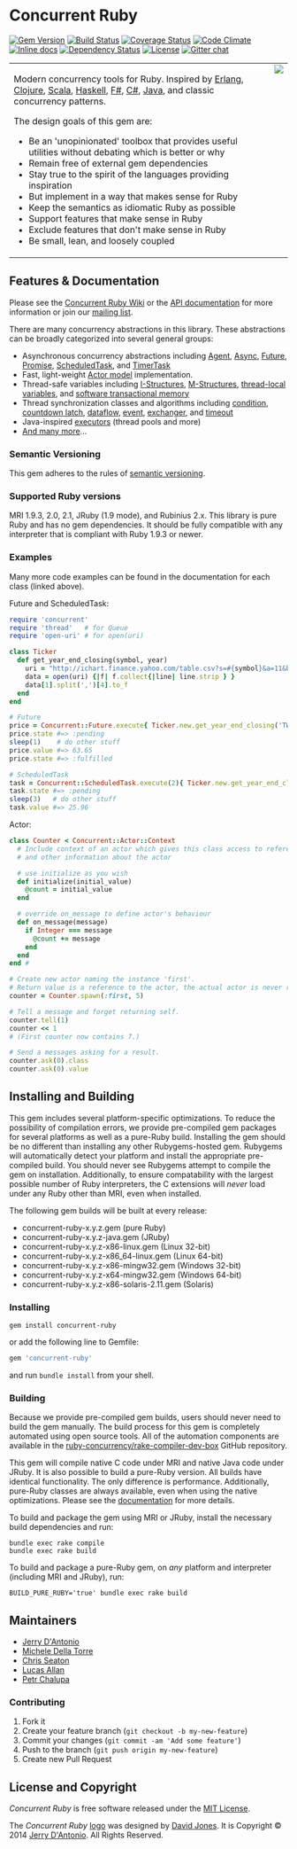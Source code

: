 # Concurrent Ruby
[![Gem Version](https://badge.fury.io/rb/concurrent-ruby.svg)](http://badge.fury.io/rb/concurrent-ruby) [![Build Status](https://travis-ci.org/ruby-concurrency/concurrent-ruby.svg?branch=master)](https://travis-ci.org/ruby-concurrency/concurrent-ruby) [![Coverage Status](https://img.shields.io/coveralls/ruby-concurrency/concurrent-ruby/master.svg)](https://coveralls.io/r/ruby-concurrency/concurrent-ruby) [![Code Climate](https://codeclimate.com/github/ruby-concurrency/concurrent-ruby.svg)](https://codeclimate.com/github/ruby-concurrency/concurrent-ruby) [![Inline docs](http://inch-ci.org/github/ruby-concurrency/concurrent-ruby.svg)](http://inch-ci.org/github/ruby-concurrency/concurrent-ruby) [![Dependency Status](https://gemnasium.com/ruby-concurrency/concurrent-ruby.svg)](https://gemnasium.com/ruby-concurrency/concurrent-ruby) [![License](https://img.shields.io/badge/license-MIT-green.svg)](http://opensource.org/licenses/MIT) [![Gitter chat](http://img.shields.io/badge/gitter-join%20chat%20%E2%86%92-brightgreen.svg)](https://gitter.im/ruby-concurrency/concurrent-ruby)

<table>
  <tr>
    <td align="left" valign="top">
      <p>
        Modern concurrency tools for Ruby. Inspired by
        <a href="http://www.erlang.org/doc/reference_manual/processes.html">Erlang</a>,
        <a href="http://clojure.org/concurrent_programming">Clojure</a>,
        <a href="http://akka.io/">Scala</a>,
        <a href="http://www.haskell.org/haskellwiki/Applications_and_libraries/Concurrency_and_parallelism#Concurrent_Haskell">Haskell</a>,
        <a href="http://blogs.msdn.com/b/dsyme/archive/2010/02/15/async-and-parallel-design-patterns-in-f-part-3-agents.aspx">F#</a>,
        <a href="http://msdn.microsoft.com/en-us/library/vstudio/hh191443.aspx">C#</a>,
        <a href="http://docs.oracle.com/javase/7/docs/api/java/util/concurrent/package-summary.html">Java</a>,
        and classic concurrency patterns.
      </p>
      <p>
        The design goals of this gem are:
        <ul>
          <li>Be an 'unopinionated' toolbox that provides useful utilities without debating which is better or why</li>
          <li>Remain free of external gem dependencies</li>
          <li>Stay true to the spirit of the languages providing inspiration</li>
          <li>But implement in a way that makes sense for Ruby</li>
          <li>Keep the semantics as idiomatic Ruby as possible</li>
          <li>Support features that make sense in Ruby</li>
          <li>Exclude features that don't make sense in Ruby</li>
          <li>Be small, lean, and loosely coupled</li>
        </ul>
      </p>
    </td>
    <td align="right" valign="top">
      <img src="https://raw.githubusercontent.com/wiki/ruby-concurrency/concurrent-ruby/logo/concurrent-ruby-logo-300x300.png"/>
    </td>
  </tr>
</table>

## Features & Documentation

Please see the [Concurrent Ruby Wiki](https://github.com/ruby-concurrency/concurrent-ruby/wiki)
or the [API documentation](http://ruby-concurrency.github.io/concurrent-ruby/frames.html)
for more information or join our [mailing list](http://groups.google.com/group/concurrent-ruby).

There are many concurrency abstractions in this library. These abstractions can be broadly categorized
into several general groups:

* Asynchronous concurrency abstractions including
  [Agent](http://ruby-concurrency.github.io/concurrent-ruby/Concurrent/Agent.html),
  [Async](http://ruby-concurrency.github.io/concurrent-ruby/Concurrent/Async.html),
  [Future](http://ruby-concurrency.github.io/concurrent-ruby/Concurrent/Future.html),
  [Promise](http://ruby-concurrency.github.io/concurrent-ruby/Concurrent/Promise.html),
  [ScheduledTask](http://ruby-concurrency.github.io/concurrent-ruby/Concurrent/ScheduledTask.html),
  and [TimerTask](http://ruby-concurrency.github.io/concurrent-ruby/Concurrent/TimerTask.html) 
* Fast, light-weight [Actor model](http://ruby-concurrency.github.io/concurrent-ruby/Concurrent/Actor.html) implementation. 
* Thread-safe variables including
  [I-Structures](http://ruby-concurrency.github.io/concurrent-ruby/Concurrent/IVar.html),
  [M-Structures](http://ruby-concurrency.github.io/concurrent-ruby/Concurrent/MVar.html),
  [thread-local variables](http://ruby-concurrency.github.io/concurrent-ruby/Concurrent/ThreadLocalVar.html),
  and [software transactional memory](https://github.com/ruby-concurrency/concurrent-ruby/wiki/TVar-(STM))
* Thread synchronization classes and algorithms including
  [condition](http://ruby-concurrency.github.io/concurrent-ruby/Concurrent/Condition.html),
  [countdown latch](http://ruby-concurrency.github.io/concurrent-ruby/Concurrent/CountDownLatch.html),
  [dataflow](https://github.com/ruby-concurrency/concurrent-ruby/wiki/Dataflow), 
  [event](http://ruby-concurrency.github.io/concurrent-ruby/Concurrent/Event.html),
  [exchanger](http://ruby-concurrency.github.io/concurrent-ruby/Concurrent/Exchanger.html),
  and [timeout](http://ruby-concurrency.github.io/concurrent-ruby/Concurrent.html#timeout-class_method)
* Java-inspired [executors](https://github.com/ruby-concurrency/concurrent-ruby/wiki/Thread%20Pools) (thread pools and more)
* [And many more](http://ruby-concurrency.github.io/concurrent-ruby/index.html)...

### Semantic Versioning

This gem adheres to the rules of [semantic versioning](http://semver.org/).

### Supported Ruby versions

MRI 1.9.3, 2.0, 2.1, JRuby (1.9 mode), and Rubinius 2.x.
This library is pure Ruby and has no gem dependencies.
It should be fully compatible with any interpreter that is compliant with Ruby 1.9.3 or newer.

### Examples

Many more code examples can be found in the documentation for each class (linked above).

Future and ScheduledTask:

```ruby    
require 'concurrent'
require 'thread'   # for Queue
require 'open-uri' # for open(uri)

class Ticker
  def get_year_end_closing(symbol, year)
    uri = "http://ichart.finance.yahoo.com/table.csv?s=#{symbol}&a=11&b=01&c=#{year}&d=11&e=31&f=#{year}&g=m"
    data = open(uri) {|f| f.collect{|line| line.strip } }
    data[1].split(',')[4].to_f
  end
end

# Future
price = Concurrent::Future.execute{ Ticker.new.get_year_end_closing('TWTR', 2013) }
price.state #=> :pending
sleep(1)    # do other stuff
price.value #=> 63.65
price.state #=> :fulfilled

# ScheduledTask
task = Concurrent::ScheduledTask.execute(2){ Ticker.new.get_year_end_closing('INTC', 2013) }
task.state #=> :pending
sleep(3)   # do other stuff
task.value #=> 25.96
```

Actor:

```ruby
class Counter < Concurrent::Actor::Context
  # Include context of an actor which gives this class access to reference
  # and other information about the actor

  # use initialize as you wish
  def initialize(initial_value)
    @count = initial_value
  end

  # override on_message to define actor's behaviour
  def on_message(message)
    if Integer === message
      @count += message
    end
  end
end #

# Create new actor naming the instance 'first'.
# Return value is a reference to the actor, the actual actor is never returned.
counter = Counter.spawn(:first, 5)

# Tell a message and forget returning self.
counter.tell(1)
counter << 1
# (First counter now contains 7.)

# Send a messages asking for a result.
counter.ask(0).class
counter.ask(0).value
```

## Installing and Building

This gem includes several platform-specific optimizations. To reduce the possibility of
compilation errors, we provide pre-compiled gem packages for several platforms as well
as a pure-Ruby build. Installing the gem should be no different than installing any other
Rubygems-hosted gem. Rubygems will automatically detect your platform and install the
appropriate pre-compiled build. You should never see Rubygems attempt to compile the gem
on installation. Additionally, to ensure compatability with the largest possible number
of Ruby interpreters, the C extensions will *never* load under any Ruby other than MRI,
even when installed.

The following gem builds will be built at every release:

* concurrent-ruby-x.y.z.gem (pure Ruby)
* concurrent-ruby-x.y.z-java.gem (JRuby)
* concurrent-ruby-x.y.z-x86-linux.gem (Linux 32-bit)
* concurrent-ruby-x.y.z-x86_64-linux.gem (Linux 64-bit)
* concurrent-ruby-x.y.z-x86-mingw32.gem (Windows 32-bit)
* concurrent-ruby-x.y.z-x64-mingw32.gem (Windows 64-bit)
* concurrent-ruby-x.y.z-x86-solaris-2.11.gem (Solaris)

### Installing

```shell
gem install concurrent-ruby
```

or add the following line to Gemfile:

```ruby
gem 'concurrent-ruby'
```

and run `bundle install` from your shell.

### Building

Because we provide pre-compiled gem builds, users should never need to build the gem manually.
The build process for this gem is completely automated using open source tools. All of
the automation components are available in the [ruby-concurrency/rake-compiler-dev-box](https://github.com/ruby-concurrency/rake-compiler-dev-box)
GitHub repository.

This gem will compile native C code under MRI and native Java code under JRuby. It is
also possible to build a pure-Ruby version. All builds have identical functionality.
The only difference is performance. Additionally, pure-Ruby classes are always available,
even when using the native optimizations. Please see the [documentation](http://ruby-concurrency.github.io/concurrent-ruby/)
for more details.

To build and package the gem using MRI or JRuby, install the necessary build dependencies and run:

```shell
bundle exec rake compile
bundle exec rake build
```

To build and package a pure-Ruby gem, on *any* platform and interpreter
(including MRI and JRuby), run:

```shell
BUILD_PURE_RUBY='true' bundle exec rake build
```

## Maintainers

* [Jerry D'Antonio](https://github.com/jdantonio)
* [Michele Della Torre](https://github.com/mighe)
* [Chris Seaton](https://github.com/chrisseaton)
* [Lucas Allan](https://github.com/lucasallan)
* [Petr Chalupa](https://github.com/pitr-ch)

### Contributing

1. Fork it
2. Create your feature branch (`git checkout -b my-new-feature`)
3. Commit your changes (`git commit -am 'Add some feature'`)
4. Push to the branch (`git push origin my-new-feature`)
5. Create new Pull Request

## License and Copyright

*Concurrent Ruby* is free software released under the [MIT License](http://www.opensource.org/licenses/MIT).

The *Concurrent Ruby* [logo](https://github.com/ruby-concurrency/concurrent-ruby/wiki/Logo)
was designed by [David Jones](https://twitter.com/zombyboy).
It is Copyright &copy; 2014 [Jerry D'Antonio](https://twitter.com/jerrydantonio). All Rights Reserved.
